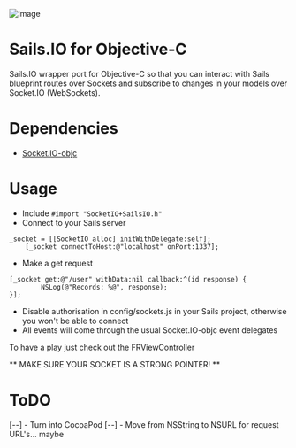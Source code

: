 ![image](http://assets.fishrod.co.uk/emails/signatures/logo-new.gif)

# Sails.IO for Objective-C
Sails.IO wrapper port for Objective-C so that you can interact with Sails blueprint routes over Sockets and subscribe to changes in your models over Socket.IO (WebSockets).

# Dependencies
* [Socket.IO-objc](https://github.com/pkyeck/socket.IO-objc)

# Usage
* Include ```#import "SocketIO+SailsIO.h"```
* Connect to your Sails server

```
_socket = [[SocketIO alloc] initWithDelegate:self];
    [_socket connectToHost:@"localhost" onPort:1337];    
```
* Make a get request

```
[_socket get:@"/user" withData:nil callback:^(id response) {
        NSLog(@"Records: %@", response);
}];
```

* Disable authorisation in config/sockets.js in your Sails project, otherwise you won't be able to connect
* All events will come through the usual Socket.IO-objc event delegates

To have a play just check out the FRViewController

** MAKE SURE YOUR SOCKET IS A STRONG POINTER! **

# ToDO
[--] - Turn into CocoaPod
[--] - Move from NSString to NSURL for request URL's... maybe